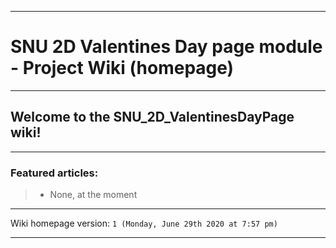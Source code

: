 
***

# SNU 2D Valentines Day page module - Project Wiki (homepage)

***

## Welcome to the SNU_2D_ValentinesDayPage wiki!

***

### Featured articles:

> * None, at the moment

***

Wiki homepage version: `1 (Monday, June 29th 2020 at 7:57 pm)`

***
